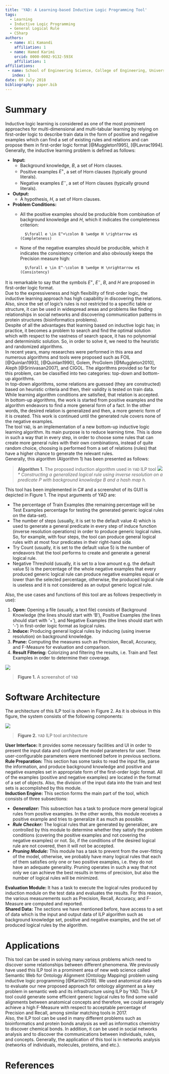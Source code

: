 ```yaml
---
title: 'YAD: A Learning-based Inductive Logic Programming Tool'
tags:
  - Learning
  - Inductive Logic Programming
  - General Logical Rule
  - CSharp
authors:
  - name: Ali Kamandi
    affiliation: 1
  - name: Hamed Karimi
    orcid: 0000-0002-9132-593X
    affiliation: 1
affiliations:
 - name: School of Engineering Science, College of Engineering, University of Tehran, Tehran, Iran
   index: 1
date: 09 July 2018
bibliography: paper.bib
---
```


# Summary

Inductive logic learning is considered as one of the most prominent approaches for multi-dimensional and multi-tabular learning by relying on first-order logic to describe train data in the form of positive and negative examples which can find a set of existing rules and relations and can propose them in first-order logic format [@Muggleton1995], [@Lavrac1994].
Generally, the inductive learning problem is defined as follows:
- **Input:**
    + Background knowledge, *B*, a set of Horn clauses.
    + Positive examples $E^+$, a set of Horn clauses (typically ground literals).
    + Negative examples $E^-$, a set of Horn clauses (typically ground literals).
- **Output:** 
    + A hypothesis, *H*, a set of Horn clauses.
- **Problem Conditions:**
    + All the positive examples should be producible from combination of background knowledge and *H*, which it indicates the completeness criterion:

			$\forall e \in E^+\colon B \wedge H \rightarrow e$		(Completeness)
    + None of the negative examples should be producible, which it indicates the consistency criterion and also obviously keeps the Precision measure high:

			$\forall e \in E^-\colon B \wedge H \nrightarrow e$		(Consistency)
It is remarkable to say that the symbols $E^+$, $E^-$, *B*, and *H* are proposed in first-order logic format.<br/>
Due to the expressiveness and high flexibility of first-order logic, the inductive learning approach has high capability in discovering the relations. Also, since the set of logic’s rules is not restricted to a specific table or structure, it can be used in widespread areas and problems like finding relationships in social networks and discovering communication patterns in protein structures (bioinformatics problems).<br/>
Despite of all the advantages that learning based on inductive logic has; in practice, it becomes a problem to search and find the optimal solution which with respect to the vastness of search space, it has no polynomial and deterministic solution. So, in order to solve it, we need to the heuristic and randomized algorithms.<br/>
In recent years, many researches were performed in this area and numerous algorithms and tools were proposed such as FOIL [@Quinlan1993], [@Quinlan1990], Golem, ProGolem [@Muggleton2010], Aleph [@Srinivasan2007], and CIGOL.
The algorithms provided so far for this problem, can be classified into two categories: top-down and bottom-up algorithms.<br/>
In top-down algorithms, some relations are guessed (they are constructed) based on heuristic criteria and then, their validity is tested on train data. While learning algorithm conditions are satisfied, that relation is accepted.<br/>
In bottom-up algorithms, the work is started from positive examples and the algorithm endeavors to find a more general form of a fact. In the other words, the desired relation is generalized and then, a more generic form of it is created. This work is continued until the generated rule covers none of the negative examples.<br/>
The tool ``YAD``, is an implementation of a new bottom-up inductive logic learning algorithm. Its main purpose is to reduce learning time. This is done in such a way that in every step, in order to choose some rules that can create more general rules with their own combinations, instead of quite random choice, choosing is performed from a set of relations (rules) that have a higher chance to generate the relevant rules.<br/>
Generally, this algorithm (Algorithm 1) has been presented as follows:

> **Algorithm 1.** The proposed induction algorithm used in ``YAD`` ILP tool
![](https://github.com/hamedmx/YAD-ILP-Tool/blob/master/algorithm%201.PNG)
> *\* Constructing a generalized logical rule using inverse resolution on a predicate P with background knowledge B and a hash map h.*

This tool has been implemented in C# and a screenshot of its GUI1 is depicted in Figure 1. The input arguments of YAD are:
- The percentage of Train Examples (the remaining percentage will be Test Examples percentage for testing the generated generic logical rules on the data-set).
- The number of steps (usually, it is set to the default value 4) which is used to generate a general predicate in every step of induce function (inverse resolution operations) in order to produce generic logical rules. So, for example, with four steps, the tool can produce general logical rules with at most four predicates in their right-hand side.
- Try Count (usually, it is set to the default value 5) is the number of endeavors that the tool performs to create and generate a general logical rule.
- Negative Threshold (usually, it is set to a low amount e.g. the default value 5) is the percentage of the whole negative examples that every produced generic logical rule can produce negative examples equal or lower than the selected percentage, otherwise, the produced logical rule is useless and it is not considered as an output generic logical rule.<br/>

Also, the use cases and functions of this tool are as follows (respectively in use):
1. **Open:** Opening a file (usually, a text file) consists of Background Knowledge (the lines should start with ‘B’), Positive Examples (the lines should start with ‘+’), and Negative Examples (the lines should start with ‘-’) in first-order logic format as logical rules.
2. **Induce:** Producing general logical rules by inducing (using inverse resolution) on background knowledge.
3. **Prune:** Computing the measures such as Precision, Recall, Accuracy, and F-Measure for evaluation and comparison.
4. **Result Filtering:** Colorizing and filtering the results, i.e. Train and Test Examples in order to determine their coverage.

![](https://github.com/hamedmx/YAD-ILP-Tool/blob/master/fig%201.PNG)
> **Figure 1.** A screenshot of ``YAD``

# Software Architecture

The architecture of this ILP tool is shown in Figure 2. As it is obvious in this figure, the system consists of the following components:

![](https://github.com/hamedmx/YAD-ILP-Tool/blob/master/fig%202.PNG)
> **Figure 2.** ``YAD`` ILP tool architecture

 **User Interface:** It provides some necessary facilities and UI in order to present the input data and configure the model parameters for user. These user-configurable parameters were mentioned before in previous sections.<br/>
 **Rule Preparation:** This section has some tasks to read the input file, parse the information, and produce background knowledge and positive and negative examples set in appropriate form of the first-order logic format. All of the examples (positive and negative examples) are located in the format of a set of objects. Also, the division of the input data into the train and test sets is accomplished by this module.<br/>
 **Induction Engine:** This section forms the main part of the tool, which consists of three subsections:
 - ***Generalizer:*** This subsection has a task to produce more general logical rules from positive examples. In the other words, this module receives a positive example and tries to generalize it as much as possible.
 - ***Rule Checker:*** The logical rules that are generated by generalizer, are controlled by this module to determine whether they satisfy the problem conditions (covering the positive examples and not covering the negative examples) or not. So, if the conditions of the desired logical rule are not covered, then it will not be accepted.
 - ***Pruning Module:*** This module has a task to prevent from the over-fitting of the model, otherwise, we probably have many logical rules that each of them satisfies only one or two positive examples, i.e. they do not have an adequate generality. Pruning operates in such a way that not only we can achieve the best results in terms of precision, but also the number of logical rules will be minimized.<br/>
 
 **Evaluation Module:** It has a task to execute the logical rules produced by induction module on the test data and evaluates the results. For this reason, the various measurements such as Precision, Recall, Accuracy, and F-Measure are computed and reported.<br/>
 **Shared Data:** The sections we have mentioned before, have access to a set of data which is the input and output data of ILP algorithm such as background knowledge set, positive and negative examples, and the set of produced logical rules by the algorithm.

# Applications

This tool can be used in solving many various problems which need to discover some relationships between different phenomena. We previously have used this ILP tool in a prominent area of new web science called Semantic Web for Ontology Alignment (Ontology Mapping) problem using inductive logic programming [@Karimi2018]. We used anatomical data-sets to evaluate our new proposed approach for ontology alignment as a key problem in semantic web and its infrastructure using ILP by YAD. This ILP tool could generate some efficient generic logical rules to find some valid alignments between anatomical concepts and therefore, we could averagely achieve a high F-Measure with respect to acceptable percentage of Precision and Recall, among similar matching tools in 2017.<br/>
Also, the ILP tool can be used in many different problems such as bioinformatics and protein bonds analysis as well as informatics chemistry to discover chemical bonds. In addition, it can be used in social networks analysis and to discover the communications between individuals, rules, and concepts. Generally, the application of this tool is in networks analysis (networks of individuals, molecules, proteins, and etc.).

# References
